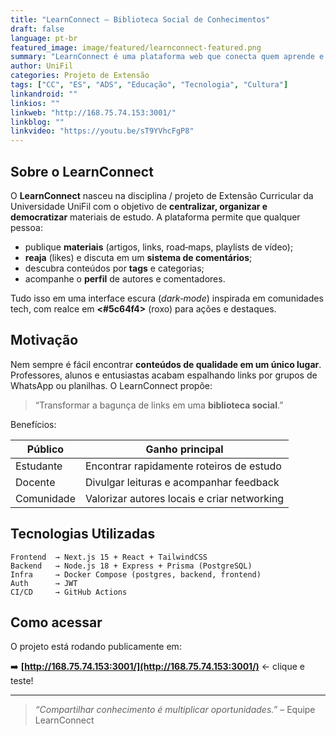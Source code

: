 ```yaml
---
title: "LearnConnect – Biblioteca Social de Conhecimentos"
draft: false
language: pt-br
featured_image: image/featured/learnconnect-featured.png
summary: "LearnConnect é uma plataforma web que conecta quem aprende e quem ensina, organizando materiais, comentários e feedbacks em um só lugar."
author: UniFil
categories: Projeto de Extensão
tags: ["CC", "ES", "ADS", "Educação", "Tecnologia", "Cultura"]
linkandroid: ""
linkios: ""
linkweb: "http://168.75.74.153:3001/"
linkblog: ""
linkvideo: "https://youtu.be/sT9YVhcFgP8"
---
```


## Sobre o LearnConnect

O **LearnConnect** nasceu na disciplina / projeto de Extensão Curricular da Universidade UniFil com o objetivo de **centralizar, organizar e democratizar** materiais de estudo. A plataforma permite que qualquer pessoa:

* publique **materiais** (artigos, links, road‑maps, playlists de vídeo);
* **reaja** (likes) e discuta em um **sistema de comentários**;
* descubra conteúdos por **tags** e categorias;
* acompanhe o **perfil** de autores e comentadores.

Tudo isso em uma interface escura (_dark‑mode_) inspirada em comunidades tech, com realce em **<#5c64f4>** (roxo) para ações e destaques.

## Motivação

Nem sempre é fácil encontrar **conteúdos de qualidade em um único lugar**. Professores, alunos e entusiastas acabam espalhando links por grupos de WhatsApp ou planilhas. O LearnConnect propõe:

> “Transformar a bagunça de links em uma **biblioteca social**.”

Benefícios:

| Público        | Ganho principal                               |
| -------------- | --------------------------------------------- |
| Estudante      | Encontrar rapidamente roteiros de estudo      |
| Docente        | Divulgar leituras e acompanhar feedback       |
| Comunidade     | Valorizar autores locais e criar networking   |

## Tecnologias Utilizadas

```text
Frontend  → Next.js 15 + React + TailwindCSS
Backend   → Node.js 18 + Express + Prisma (PostgreSQL)
Infra     → Docker Compose (postgres, backend, frontend)
Auth      → JWT
CI/CD     → GitHub Actions
```

## Como acessar

O projeto está rodando publicamente em:

➡️ **[http://168.75.74.153:3001/](http://168.75.74.153:3001/)**  ← clique e teste!

---

> _“Compartilhar conhecimento é multiplicar oportunidades.”_ – Equipe LearnConnect
